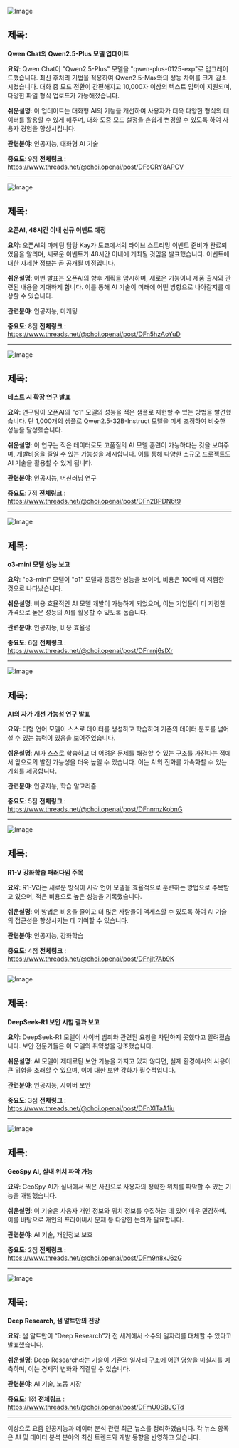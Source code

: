 ![Image](https://scontent-iad3-1.cdninstagram.com/v/t51.75761-15/476098849_18491290843008433_1173556927726316017_n.jpg?stp=dst-jpg_e35_tt6&_nc_cat=102&ccb=1-7&_nc_sid=18de74&_nc_ohc=2HckDWxdpS8Q7kNvgFZAb02&_nc_zt=23&_nc_ht=scontent-iad3-1.cdninstagram.com&edm=ACx9VUEEAAAA&_nc_gid=AkY2_pQH_62mFUDKB7cTLPp&oh=00_AYCWLgcBnnJMZSgIgCDh-eoNbOrqza1FLMtU31SK9w7Inw&oe=67A6F7BE)

## 제목:
**Qwen Chat의 Qwen2.5-Plus 모델 업데이트**

**요약**:
Qwen Chat이 "Qwen2.5-Plus" 모델을 "qwen-plus-0125-exp"로 업그레이드했습니다. 최신 후처리 기법을 적용하여 Qwen2.5-Max와의 성능 차이를 크게 감소시켰습니다. 대화 중 모드 전환이 간편해지고 10,000자 이상의 텍스트 입력이 지원되며, 다양한 파일 형식 업로드가 가능해졌습니다.

**쉬운설명**:
이 업데이트는 대화형 AI의 기능을 개선하여 사용자가 더욱 다양한 형식의 데이터를 활용할 수 있게 해주며, 대화 도중 모드 설정을 손쉽게 변경할 수 있도록 하여 사용자 경험을 향상시킵니다.

**관련분야**:
인공지능, 대화형 AI 기술

**중요도**: 9점
**전체링크** :  https://www.threads.net/@choi.openai/post/DFoCRY8APCV

---

![Image](https://scontent-iad3-1.cdninstagram.com/v/t51.75761-15/476003274_18491313778008433_8780618163813822176_n.jpg?stp=dst-jpg_e35_tt6&_nc_cat=102&ccb=1-7&_nc_sid=18de74&_nc_ohc=EfZCek9aflUQ7kNvgFPU_5_&_nc_zt=23&_nc_ht=scontent-iad3-1.cdninstagram.com&edm=ACx9VUEEAAAA&_nc_gid=AkY2_pQH_62mFUDKB7cTLPp&oh=00_AYAufLqhMZpBfwMnOf8Rh2MBJmFcsQYrYk-e3graAjDX5g&oe=67A6F96C)

## 제목:
**오픈AI, 48시간 이내 신규 이벤트 예정**

**요약**:
오픈AI의 마케팅 담당 Kay가 도쿄에서의 라이브 스트리밍 이벤트 준비가 완료되었음을 알리며, 새로운 이벤트가 48시간 이내에 개최될 것임을 발표했습니다. 이벤트에 대한 자세한 정보는 곧 공개될 예정입니다.

**쉬운설명**:
이번 발표는 오픈AI의 향후 계획을 암시하며, 새로운 기능이나 제품 출시와 관련된 내용을 기대하게 합니다. 이를 통해 AI 기술이 미래에 어떤 방향으로 나아갈지를 예상할 수 있습니다.

**관련분야**:
인공지능, 마케팅

**중요도**: 8점
**전체링크** :  https://www.threads.net/@choi.openai/post/DFn5hzAoYuD

---

![Image](https://scontent-iad3-1.cdninstagram.com/v/t51.75761-15/476138510_18491290048008433_1604166193581860131_n.jpg?stp=dst-jpg_e35_tt6&_nc_cat=100&ccb=1-7&_nc_sid=18de74&_nc_ohc=gyxWWASEjscQ7kNvgFiBf3h&_nc_zt=23&_nc_ht=scontent-iad3-2.cdninstagram.com&edm=ACx9VUEEAAAA&_nc_gid=AkY2_pQH_62mFUDKB7cTLPp&oh=00_AYBCKdwJsriFVfxm0JacFnn8ALD6yY7lJ4u-YS9lxeakQQ&oe=67A70177)

## 제목:
**테스트 시 확장 연구 발표**

**요약**:
연구팀이 오픈AI의 "o1" 모델의 성능을 적은 샘플로 재현할 수 있는 방법을 발견했습니다. 단 1,000개의 샘플로 Qwen2.5-32B-Instruct 모델을 미세 조정하여 비슷한 성능을 달성했습니다.

**쉬운설명**:
이 연구는 적은 데이터로도 고품질의 AI 모델 훈련이 가능하다는 것을 보여주며, 개발비용을 줄일 수 있는 가능성을 제시합니다. 이를 통해 다양한 소규모 프로젝트도 AI 기술을 활용할 수 있게 됩니다.

**관련분야**:
인공지능, 머신러닝 연구

**중요도**: 7점
**전체링크** :  https://www.threads.net/@choi.openai/post/DFn2BPDN6t9

---

![Image](https://scontent-iad3-1.cdninstagram.com/v/t51.75761-15/476053143_18491313382008433_6114064526754733686_n.jpg?stp=dst-jpg_e35_tt6&_nc_cat=107&ccb=1-7&_nc_sid=18de74&_nc_ohc=x9T7Ev79CZYQ7kNvgFGNUGO&_nc_zt=23&_nc_ht=scontent-iad3-1.cdninstagram.com&edm=ACx9VUEEAAAA&_nc_gid=AkY2_pQH_62mFUDKB7cTLPp&oh=00_AYD6MrvIRAbTZKfVK50wg0fmUGvMTm9yOXnXv1mr8I-11A&oe=67A70CD0)

## 제목:
**o3-mini 모델 성능 보고**

**요약**:
"o3-mini" 모델이 "o1" 모델과 동등한 성능을 보이며, 비용은 100배 더 저렴한 것으로 나타났습니다.

**쉬운설명**:
비용 효율적인 AI 모델 개발이 가능하게 되었으며, 이는 기업들이 더 저렴한 가격으로 높은 성능의 AI를 활용할 수 있도록 돕습니다.

**관련분야**:
인공지능, 비용 효율성

**중요도**: 6점
**전체링크** :  https://www.threads.net/@choi.openai/post/DFnrnj6slXr

---

![Image](https://scontent-iad3-2.cdninstagram.com/v/t51.75761-15/476161979_18491287075008433_1036071463165085928_n.jpg?stp=dst-jpg_e35_tt6&_nc_cat=105&ccb=1-7&_nc_sid=18de74&_nc_ohc=d5AxwbWRG0AQ7kNvgGihT1i&_nc_zt=23&_nc_ht=scontent-iad3-2.cdninstagram.com&edm=ACx9VUEEAAAA&_nc_gid=AkY2_pQH_62mFUDKB7cTLPp&oh=00_AYdpcE8hCvpPg2fubO0HbGF7-vQWVUyVge39RoW4lmBdTg&oe=67A71133)

## 제목:
**AI의 자가 개선 가능성 연구 발표**

**요약**:
대형 언어 모델이 스스로 데이터를 생성하고 학습하여 기존의 데이터 분포를 넘어설 수 있는 능력이 있음을 보여주었습니다.

**쉬운설명**:
AI가 스스로 학습하고 더 어려운 문제를 해결할 수 있는 구조를 가진다는 점에서 앞으로의 발전 가능성을 더욱 높일 수 있습니다. 이는 AI의 진화를 가속화할 수 있는 기회를 제공합니다.

**관련분야**:
인공지능, 학습 알고리즘

**중요도**: 5점
**전체링크** :  https://www.threads.net/@choi.openai/post/DFnnmzKobnG

---

![Image](https://scontent-iad3-2.cdninstagram.com/v/t51.75761-15/476154338_18491275243008433_8824230473206823474_n.jpg?stp=dst-jpg_e35_tt6&_nc_cat=100&ccb=1-7&_nc_sid=18de74&_nc_ohc=AX-vrLty5VkQ7kNvgHwD735&_nc_zt=23&_nc_ht=scontent-iad3-2.cdninstagram.com&edm=ACx9VUEEAAAA&_nc_gid=AkY2_pQH_62mFUDKB7cTLPp&oh=00_AYCtO8Mfl_yCMVLUYOACQ7KIHMAd70SY_yYuAZkBgVRaVA&oe=67A729F8)

## 제목:
**R1-V 강화학습 패러다임 주목**

**요약**:
R1-V라는 새로운 방식이 시각 언어 모델을 효율적으로 훈련하는 방법으로 주목받고 있으며, 적은 비용으로 높은 성능을 기록했습니다.

**쉬운설명**:
이 방법은 비용을 줄이고 더 많은 사람들이 액세스할 수 있도록 하여 AI 기술의 접근성을 향상시키는 데 기여할 수 있습니다.

**관련분야**:
인공지능, 강화학습

**중요도**: 4점
**전체링크** :  https://www.threads.net/@choi.openai/post/DFnjlt7Ab9K

---

![Image](https://scontent-iad3-1.cdninstagram.com/v/t51.75761-15/476071153_18491282689008433_2768553304748953587_n.jpg?stp=dst-jpg_e35_tt6&_nc_cat=102&ccb=1-7&_nc_sid=18de74&_nc_ohc=eEyupwO0Z0AQ7kNvgHguR8f&_nc_zt=23&_nc_ht=scontent-iad3-1.cdninstagram.com&edm=ACx9VUEEAAAA&_nc_gid=AkY2_pQH_62mFUDKB7cTLPp&oh=00_AYDLfv4iG0RoBsPUWx738DGtEaHMKjGrGIuZSnK4aqnOHw&oe=67A6F8D3)

## 제목:
**DeepSeek-R1 보안 시험 결과 보고**

**요약**:
DeepSeek-R1 모델이 사이버 범죄와 관련된 요청을 차단하지 못했다고 알려졌습니다. 보안 전문가들은 이 모델의 취약성을 강조했습니다.

**쉬운설명**:
AI 모델이 제대로된 보안 기능을 가지고 있지 않다면, 실제 환경에서의 사용이 큰 위험을 초래할 수 있으며, 이에 대한 보안 강화가 필수적입니다.

**관련분야**:
인공지능, 사이버 보안

**중요도**: 3점
**전체링크** :  https://www.threads.net/@choi.openai/post/DFnXlTaA1iu

---

![Image](https://scontent-iad3-1.cdninstagram.com/v/t51.75761-15/475995145_580823078104141_6614350137530343190_n.jpg?stp=dst-jpg_e35_tt6&_nc_cat=108&ccb=1-7&_nc_sid=18de74&_nc_ohc=4QLJ4OF-onQQ7kNvgHT4TNu&_nc_zt=23&_nc_ht=scontent-iad3-1.cdninstagram.com&edm=ACx9VUEEAAAA&_nc_gid=AkY2_pQH_62mFUDKB7cTLPp&oh=00_AYpxIzw2qPT65zRlPdcAuX7a91X-VzLyXjyxYjYgtJGzA&oe=67A7293C)

## 제목:
**GeoSpy AI, 실내 위치 파악 가능**

**요약**:
GeoSpy AI가 실내에서 찍은 사진으로 사용자의 정확한 위치를 파악할 수 있는 기능을 개발했습니다.

**쉬운설명**:
이 기술은 사용자 개인 정보와 위치 정보를 수집하는 데 있어 매우 민감하며, 이를 바탕으로 개인의 프라이버시 문제 등 다양한 논의가 필요합니다.

**관련분야**:
AI 기술, 개인정보 보호

**중요도**: 2점
**전체링크** :  https://www.threads.net/@choi.openai/post/DFm9n8xJ6zG

---

![Image](https://scontent-iad3-1.cdninstagram.com/v/t51.75761-15/476162436_18491222016087881_3274989123456457531_n.jpg?stp=dst-jpg_e35_tt6&_nc_cat=102&ccb=1-7&_nc_sid=18de74&_nc_ohc=consens_3e0R3X1kdNveUIbhzju9iOBkXK1fedz33_HLmGuIjcvAV1TdmDd9qlyxknw&edm=ACx9VUEEAAAA&_nc_gid=akY2_pQH_62mFUDKB7cTLPp&oh=00_AYDLfv4iG0RoBsPUWx738DGtEaHMKjGrGIuZSnK4aqnOHw&oe=67A6F8D3)

## 제목:
**Deep Research, 샘 알트만의 전망**

**요약**:
샘 알트만이 “Deep Research”가 전 세계에서 소수의 일자리를 대체할 수 있다고 발표했습니다.

**쉬운설명**:
Deep Research라는 기술이 기존의 일자리 구조에 어떤 영향을 미칠지를 예측하며, 이는 경제적 변화와 직결될 수 있습니다.

**관련분야**:
AI 기술, 노동 시장

**중요도**: 1점
**전체링크** : https://www.threads.net/@choi.openai/post/DFmU0SBJCTd

--- 

이상으로 요즘 인공지능과 데이터 분석 관련 최근 뉴스를 정리하였습니다. 각 뉴스 항목은 AI 및 데이터 분석 분야의 최신 트렌드와 개발 동향을 반영하고 있습니다.